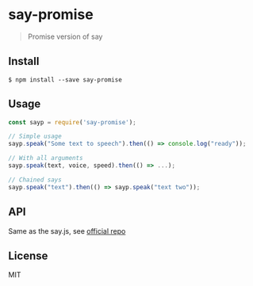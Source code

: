 # say-promise

> Promise version of say


## Install

```
$ npm install --save say-promise
```


## Usage

```js
const sayp = require('say-promise');

// Simple usage
sayp.speak("Some text to speech").then(() => console.log("ready"));

// With all arguments
sayp.speak(text, voice, speed).then(() => ...);

// Chained says
sayp.speak("text").then(() => sayp.speak("text two"));

```


## API

Same as the say.js, see [official repo](https://www.npmjs.com/package/say)

## License

MIT
